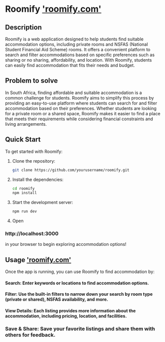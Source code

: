 # Roomify   ['roomify.com'](https://roomify-seven.vercel.app/)

## Description
Roomify is a web application designed to help students find suitable accommodation options, including private rooms and NSFAS (National Student Financial Aid Scheme) rooms. It offers a convenient platform to search and filter accommodations based on specific preferences such as sharing or no sharing, affordability, and location. With Roomify, students can easily find accommodation that fits their needs and budget.

## Problem to solve
In South Africa, finding affordable and suitable accommodation is a common challenge for students. Roomify aims to simplify this process by providing an easy-to-use platform where students can search for and filter accommodation based on their preferences. Whether students are looking for a private room or a shared space, Roomify makes it easier to find a place that meets their requirements while considering financial constraints and living arrangements.

## Quick Start
To get started with Roomify:

1. Clone the repository:
   ```bash
   git clone https://github.com/yourusername/roomify.git

   
2. Install the dependencies:
    ```bash
    cd roomify
    npm install

3. Start the development server:
    ```bash
    npm run dev


4. Open
### http://localhost:3000
in your browser to begin exploring accommodation options!




## Usage  ['roomify.com'](https://roomify-seven.vercel.app/)
Once the app is running, you can use Roomify to find accommodation by:

#### Search: Enter keywords or locations to find accommodation options.
#### Filter: Use the built-in filters to narrow down your search by room type (private or shared), NSFAS availability, and more.
#### View Details: Each listing provides more information about the accommodation, including pricing, location, and facilities.
### Save & Share: Save your favorite listings and share them with others for feedback.
